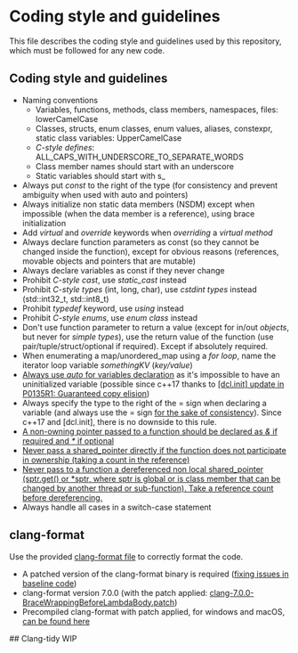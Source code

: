 # Coding style and guidelines
This file describes the coding style and guidelines used by this repository, which must be followed for any new code.

## Coding style and guidelines
- Naming conventions
  - Variables, functions, methods, class members, namespaces, files: lowerCamelCase
  - Classes, structs, enum classes, enum values, aliases, constexpr, static class variables: UpperCamelCase
  - _C-style defines_: ALL_CAPS_WITH_UNDERSCORE_TO_SEPARATE_WORDS
  - Class member names should start with an underscore
  - Static variables should start with s_
- Always put _const_ to the right of the type (for consistency and prevent ambiguity when used with auto and pointers)
- Always initialize non static data members (NSDM) except when impossible (when the data member is a reference), using brace initialization
- Add _virtual_ and _override_ keywords when _overriding_ a _virtual method_
- Always declare function parameters as const (so they cannot be changed inside the function), except for obvious reasons (references, movable objects and pointers that are mutable)
- Always declare variables as const if they never change
- Prohibit _C-style cast_, use _static_cast_ instead
- Prohibit _C-style types_ (int, long, char), use _cstdint types_ instead (std::int32_t, std::int8_t)
- Prohibit _typedef_ keyword, use _using_ instead
- Prohibit _C-style enums_, use _enum class_ instead
- Don't use function parameter to return a value (except for in/out _objects_, but never for _simple types_), use the return value of the function (use pair/tuple/struct/optional if required). Except if absolutely required.
- When enumerating a map/unordered_map using a _for loop_, name the iterator loop variable _somethingKV_ (_key/value_)
- [Always use _auto_ for variables declaration](https://youtu.be/xnqTKD8uD64?t=1808) as it's impossible to have an uninitialized variable (possible since c++17 thanks to [[dcl.init] update in P0135R1: Guaranteed copy elision](http://www.open-std.org/jtc1/sc22/wg21/docs/papers/2016/p0135r1.html))
- Always specify the type to the right of the = sign when declaring a variable (and always use the = sign [for the sake of consistency](https://youtu.be/xnqTKD8uD64?t=2381)). Since c++17 and [dcl.init], there is no downside to this rule.
- [A non-owning pointer passed to a function should be declared as _&_ if required and _*_ if optional](https://youtu.be/xnqTKD8uD64?t=956)
- [Never pass a shared_pointer directly if the function does not participate in ownership (taking a count in the reference)](https://youtu.be/xnqTKD8uD64?t=1034)
- [Never pass to a function a dereferenced non local shared_pointer (sptr.get() or *sptr, where sptr is global or is class member that can be changed by another thread or sub-function). Take a reference count before dereferencing.](https://youtu.be/xnqTKD8uD64?t=1569)
- Always handle all cases in a switch-case statement

## clang-format
Use the provided [clang-format file](.clang-format) to correctly format the code.

- A patched version of the clang-format binary is required ([fixing issues in baseline code](https://reviews.llvm.org/D44609))
- clang-format version 7.0.0 (with the patch applied: [clang-7.0.0-BraceWrappingBeforeLambdaBody.patch](clang-7.0.0-BraceWrappingBeforeLambdaBody.patch))
- Precompiled clang-format with patch applied, for windows and macOS, [can be found here](http://www.kikisoft.com/Hive/clang-format)

## Clang-tidy
WIP
